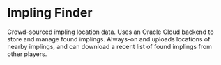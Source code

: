 # Impling Finder
Crowd-sourced impling location data. Uses an Oracle Cloud backend to store and manage found implings. Always-on and uploads locations of nearby implings, and can download a recent list of found implings from other players.
